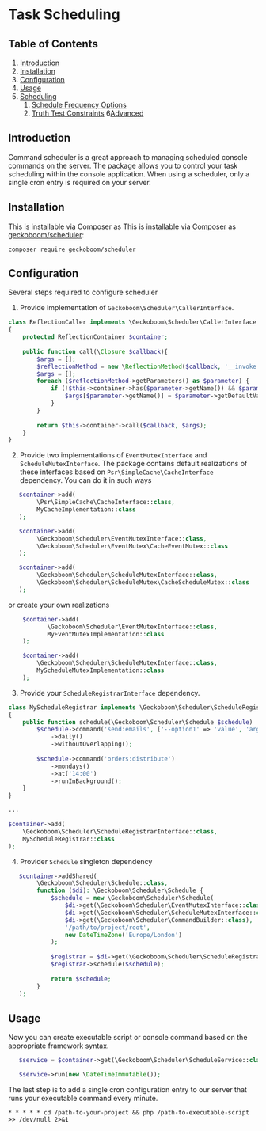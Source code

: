 # Task Scheduling

## Table of Contents

1. [Introduction](#introduction)
2. [Installation](#installation)
3. [Configuration](#configuration)
4. [Usage](#usage)
5. [Scheduling](doc/scheduling.md)
   1. [Schedule Frequency Options](doc/scheduling.md#schedule-frequency-options)
   1. [Truth Test Constraints](doc/scheduling.md#truth-test-constraints)
6[Advanced](doc/advanced.md)

## Introduction

Command scheduler is a great approach to managing scheduled console commands on the server.
The package allows you to control your task scheduling within the console application. When using a
scheduler, only a single cron entry is required on your server.

## Installation

This is installable via Composer as This is installable via [Composer](https://getcomposer.org/) as
[geckoboom/scheduler](https://packagist.org/packages/geckoboom/scheduler):

    composer require geckoboom/scheduler

## Configuration

Several steps required to configure scheduler

1. Provide implementation of `Geckoboom\Scheduler\CallerInterface`.
```php
class ReflectionCaller implements \Geckoboom\Scheduler\CallerInterface
{
    protected ReflectionContainer $container;
    
    public function call(\Closure $callback){
        $args = [];
        $reflectionMethod = new \ReflectionMethod($callback, '__invoke');
        $args = [];
        foreach ($reflectionMethod->getParameters() as $parameter) {
            if (!$this->container->has($parameter->getName()) && $parameter->isDefaultValueAvailable()) {
                $args[$parameter->getName()] = $parameter->getDefaultValue();
            }
        }
   
        return $this->container->call($callback, $args);     
    }
}
```
2. Provide two implementations of `EventMutexInterface` and `ScheduleMutexInterface`. The package contains default 
realizations of these interfaces based on `Psr\SimpleCache\CacheInterface` dependency. You can do it in such ways
```php
   $container->add(
        \Psr\SimpleCache\CacheInterface::class,
        MyCacheImplementation::class
   );

   $container->add(
        \Geckoboom\Scheduler\EventMutexInterface::class,
        \Geckoboom\Scheduler\EventMutex\CacheEventMutex::class
   );

   $container->add(
        \Geckoboom\Scheduler\ScheduleMutexInterface::class,
        \Geckoboom\Scheduler\ScheduleMutex\CacheScheduleMutex::class
   );
```
or create your own realizations
```php
    $container->add(
           \Geckoboom\Scheduler\EventMutexInterface::class,
           MyEventMutexImplementation::class
    );

    $container->add(
        \Geckoboom\Scheduler\ScheduleMutexInterface::class,
        MyScheduleMutexImplementation::class
    );
 ```
3. Provide your `ScheduleRegistrarInterface` dependency.
```php
class MyScheduleRegistrar implements \Geckoboom\Scheduler\ScheduleRegistrarInterface
{
    public function schedule(\Geckoboom\Scheduler\Schedule $schedule) : void {
        $schedule->command('send:emails', ['--option1' => 'value', 'argument1'])
            ->daily()
            ->withoutOverlapping();
        
        $schedule->command('orders:distribute')
            ->mondays()
            ->at('14:00')
            ->runInBackground();
    }
}

...

$container->add(
    \Geckoboom\Scheduler\ScheduleRegistrarInterface::class,
    MyScheduleRegistrar::class
);
```
4. Provider `Schedule` singleton dependency

```php
   $container->addShared(
        \Geckoboom\Scheduler\Schedule::class,
        function ($di): \Geckoboom\Scheduler\Schedule {
            $schedule = new \Geckoboom\Scheduler\Schedule(
                $di->get(\Geckoboom\Scheduler\EventMutexInterface::class),
                $di->get(\Geckoboom\Scheduler\ScheduleMutexInterface::class),
                $di->get(\Geckoboom\Scheduler\CommandBuilder::class),
                '/path/to/project/root',
                new DateTimeZone('Europe/London')
            );
            
            $registrar = $di->get(\Geckoboom\Scheduler\ScheduleRegistrarInterface::class);
            $registrar->schedule($schedule);
            
            return $schedule;
        }
   );
```

## Usage

Now you can create executable script or console command based on the appropriate framework syntax.
```php
   $service = $container->get(\Geckoboom\Scheduler\ScheduleService::class);

   $service->run(new \DateTimeImmutable());
```
The last step is to add a single cron configuration entry to our server that runs your executable command every 
minute.

```shell
* * * * * cd /path-to-your-project && php /path-to-executable-script >> /dev/null 2>&1
```